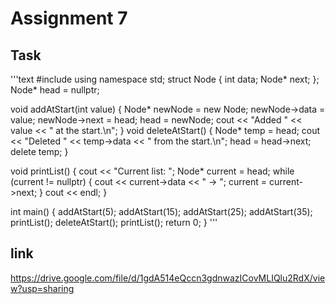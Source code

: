 # Assignment 7
## Task
'''text
   #include <iostream>
using namespace std;
struct Node {
    int data;
    Node* next;
};
Node* head = nullptr;

void addAtStart(int value) {
    Node* newNode = new Node;
    newNode->data = value;
    newNode->next = head;
    head = newNode;
    cout << "Added " << value << " at the start.\n";
}
void deleteAtStart() {
    Node* temp = head;
    cout << "Deleted " << temp->data << " from the start.\n";
    head = head->next;
    delete temp;
}

void printList() {
    cout << "Current list: ";
    Node* current = head;
    while (current != nullptr) {
        cout << current->data << " -> ";
        current = current->next;
    }
    cout << endl;
}

int main() {
    addAtStart(5);
    addAtStart(15);
    addAtStart(25);
    addAtStart(35);
    printList();
    deleteAtStart();
    printList();
    return 0;
}
'''
## link
https://drive.google.com/file/d/1gdA514eQccn3gdnwazICovMLIQlu2RdX/view?usp=sharing
